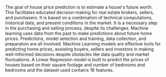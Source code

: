 The goal of house price prediction is to estimate a house's future worth. This facilitates educated decision-making for real estate brokers, sellers, and purchasers. 
It is based on a combination of technical computations, historical data, and present conditions in the market. It is a necessary step in the purchasing and selling process, despite its challenges.
Machine learning uses data from the past to make predictions about future home prices. Predictions, model selection and training, data collection, and preparation are all involved.
Machine Learning models are effective tools for predicting home prices, assisting buyers, sellers  and investors in making well-informed decisions despite obstacles like data quality and market fluctuations.
A Linear Regression model is built to predict the prices of houses based on their square footage 
and number of bedrooms and bedrooms and the dataset used contains 18 features.
